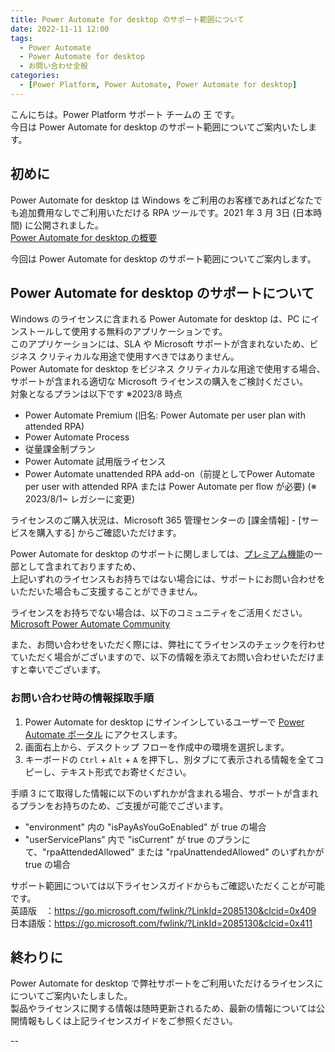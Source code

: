 ```yaml
---
title: Power Automate for desktop のサポート範囲について
date: 2022-11-11 12:00
tags:
  - Power Automate
  - Power Automate for desktop
  - お問い合わせ全般
categories:
  - [Power Platform, Power Automate, Power Automate for desktop]
---
```


こんにちは。Power Platform サポート チームの 王 です。  
今日は Power Automate for desktop のサポート範囲についてご案内いたします。  

<!-- more -->

## 初めに

Power Automate for desktop は Windows をご利用のお客様であればどなたでも追加費用なしでご利用いただける RPA ツールです。2021 年 3 月 3日 (日本時間) に公開されました。  
[Power Automate for desktop の概要](https://learn.microsoft.com/ja-jp/power-automate/desktop-flows/introduction)  

今回は Power Automate for desktop のサポート範囲についてご案内します。  

## Power Automate for desktop のサポートについて

Windows のライセンスに含まれる Power Automate for desktop は、PC にインストールして使用する無料のアプリケーションです。  
このアプリケーションには、SLA や Microsoft サポートが含まれないため、ビジネス クリティカルな用途で使用すべきではありません。  
Power Automate for desktop をビジネス クリティカルな用途で使用する場合、サポートが含まれる適切な Microsoft ライセンスの購入をご検討ください。  
対象となるプランは以下です ※2023/8 時点  
- Power Automate Premium (旧名: Power Automate per user plan with attended RPA)
- Power Automate Process
- 従量課金制プラン
- Power Automate 試用版ライセンス
- Power Automate unattended RPA add-on（前提としてPower Automate per user with attended RPA または Power Automate per flow が必要) (※ 2023/8/1~ レガシーに変更)  

ライセンスのご購入状況は、Microsoft 365 管理センターの [課金情報] - [サービスを購入する] からご確認いただけます。  

Power Automate for desktop のサポートに関しましては、[プレミアム機能](https://learn.microsoft.com/ja-jp/power-automate/desktop-flows/premium-features#premium-feature-list)の一部として含まれておりますため、  
上記いずれのライセンスもお持ちではない場合には、サポートにお問い合わせをいただいた場合もご支援することができません。  

ライセンスをお持ちでない場合は、以下のコミュニティをご活用ください。  
[Microsoft Power Automate Community](https://powerusers.microsoft.com/t5/Microsoft-Power-Automate/ct-p/MPACommunity)

また、お問い合わせをいただく際には、弊社にてライセンスのチェックを行わせていただく場合がございますので、以下の情報を添えてお問い合わせいただけますと幸いでございます。

### お問い合わせ時の情報採取手順
1. Power Automate for desktop にサインインしているユーザーで [Power Automate ポータル](https://make.powerautomate.com/) にアクセスします。
2. 画面右上から、デスクトップ フローを作成中の環境を選択します。
3. キーボードの `Ctrl` + `Alt` + `A` を押下し、別タブにて表示される情報を全てコピーし、テキスト形式でお寄せください。

手順 3 にて取得した情報に以下のいずれかが含まれる場合、サポートが含まれるプランをお持ちのため、ご支援が可能でございます。
- "environment" 内の "isPayAsYouGoEnabled" が true の場合
- "userServicePlans" 内で "isCurrent" が true のプランにて、"rpaAttendedAllowed" または "rpaUnattendedAllowed" のいずれかが true の場合

サポート範囲については以下ライセンスガイドからもご確認いただくことが可能です。  
英語版　：https://go.microsoft.com/fwlink/?LinkId=2085130&clcid=0x409  
日本語版：https://go.microsoft.com/fwlink/?LinkId=2085130&clcid=0x411  

## 終わりに

Power Automate for desktop で弊社サポートをご利用いただけるライセンスにについてご案内いたしました。  
製品やライセンスに関する情報は随時更新されるため、最新の情報については公開情報もしくは上記ライセンスガイドをご参照ください。  

--
